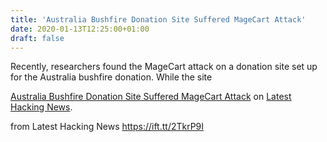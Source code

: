 ```yaml
---
title: 'Australia Bushfire Donation Site Suffered MageCart Attack'
date: 2020-01-13T12:25:00+01:00
draft: false
---
```


Recently, researchers found the MageCart attack on a donation site set up for the Australia bushfire donation. While the site

[Australia Bushfire Donation Site Suffered MageCart Attack](https://latesthackingnews.com/2020/01/13/australia-bushfire-donation-site-suffered-magecart-attack/) on [Latest Hacking News](https://latesthackingnews.com).

  
  
from Latest Hacking News https://ift.tt/2TkrP9I